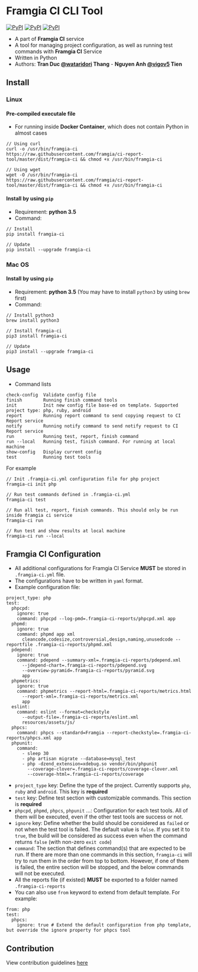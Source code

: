 # Framgia CI CLI Tool

[![PyPI](https://img.shields.io/pypi/status/framgia-ci.svg)](https://pypi.python.org/pypi/framgia-ci/)
[![PyPI](https://img.shields.io/pypi/v/framgia-ci.svg)](https://pypi.python.org/pypi/framgia-ci/)
[![PyPI](https://img.shields.io/pypi/pyversions/framgia-ci.svg)]([![PyPI](https://img.shields.io/pypi/v/framgia-ci.svg)](https://pypi.python.org/pypi/framgia-ci/))

- A part of **Framgia CI** service
- A tool for managing project configuration, as well as running test commands with **Framgia CI** Service
- Written in Python
- Authors: **Tran Duc [@wataridori](https://github.com/wataridori) Thang** - **Nguyen Anh [@vigov5](https://github.com/vigov5) Tien**

## Install
### Linux
#### Pre-compiled executale file
- For running inside **Docker Container**, which does not contain Python in almost cases
```
// Using curl
curl -o /usr/bin/framgia-ci https://raw.githubusercontent.com/framgia/ci-report-tool/master/dist/framgia-ci && chmod +x /usr/bin/framgia-ci

// Using wget
wget -O /usr/bin/framgia-ci https://raw.githubusercontent.com/framgia/ci-report-tool/master/dist/framgia-ci && chmod +x /usr/bin/framgia-ci
```
#### Install by using `pip`
- Requirement: **python 3.5**
- Command:
```
// Install
pip install framgia-ci

// Update
pip install --upgrade framgia-ci
```

### Mac OS
#### Install by using `pip`
- Requirement: **python 3.5** (You may have to install `python3` by using `brew` first)
- Command:
```
// Install python3
brew install python3

// Install framgia-ci
pip3 install framgia-ci

// Update
pip3 install --upgrade framgia-ci
```

## Usage
- Command lists
```
check-config  Validate config file
finish        Running finish command tools
init          Init new config file base-ed on template. Supported project type: php, ruby, android
report        Running report command to send copying request to CI Report service
notify        Running notify command to send notify request to CI Report service
run           Running test, report, finish command
run --local   Running test, finish command. For running at local machine
show-config   Display current config
test          Running test tools
```

For example
```
// Init .framgia-ci.yml configuration file for php project
framgia-ci init php

// Run test commands defined in .framgia-ci.yml
framgia-ci test

// Run all test, report, finish commands. This should only be run inside framgia ci service
framgia-ci run

// Run test and show results at local machine
framgia-ci run --local
```

## Framgia CI Configuration
- All additional configurations for Framgia CI Service **MUST** be stored in `.framgia-ci.yml` file.
- The configurations have to be written in `yaml` format.
- Example configuration file:
```
project_type: php
test:
  phpcpd:
    ignore: true
    command: phpcpd --log-pmd=.framgia-ci-reports/phpcpd.xml app
  phpmd:
    ignore: true
    command: phpmd app xml
      cleancode,codesize,controversial,design,naming,unusedcode --reportfile .framgia-ci-reports/phpmd.xml
  pdepend:
    ignore: true
    command: pdepend --summary-xml=.framgia-ci-reports/pdepend.xml
      --jdepend-chart=.framgia-ci-reports/pdepend.svg
      --overview-pyramid=.framgia-ci-reports/pyramid.svg
      app
  phpmetrics:
    ignore: true
    command: phpmetrics --report-html=.framgia-ci-reports/metrics.html
      --report-xml=.framgia-ci-reports/metrics.xml
      app
  eslint:
    command: eslint --format=checkstyle
      --output-file=.framgia-ci-reports/eslint.xml
      resources/assets/js/
  phpcs:
    command: phpcs --standard=Framgia --report-checkstyle=.framgia-ci-reports/phpcs.xml app
  phpunit:
    command:
      - sleep 30
      - php artisan migrate --database=mysql_test
      - php -dzend_extension=xdebug.so vendor/bin/phpunit
        --coverage-clover=.framgia-ci-reports/coverage-clover.xml
        --coverage-html=.framgia-ci-reports/coverage
```
- `project_type` key: Define the type of the project. Currently supports `php`, `ruby` and `android`. This key is **required**
- `test` key: Define test section with customizable commands. This section is **required**
- `phpcpd`, `phpmd`, `phpcs`, `phpunit` ...: Configuration for each test tools. All of them will be executed, even if the other test tools are success or not.
- `ignore` key: Define whether the build should be considered as `failed` or not when the test tool is failed. The default value is `false`. If you set it to `true`, the build will be considered as success even when the command returns `false` (with non-zero `exit code`)
- `command`: The section that defines command(s) that are expected to be run. If there are more than one commands in this section, `framgia-ci` will try to run them in the order from top to bottom. However, if one of them is failed, the entire section will be stopped, and the below commands will not be executed.
- All the reports file (if existed) **MUST** be exported to a folder named `.framgia-ci-reports`
- You can also use `from` keyword to extend from default template. For example:
```
from: php
test:
  phpcs:
    ignore: true # Extend the default configuration from php template, but override the ignore property for phpcs tool
```

Contribution
--------------
View contribution guidelines [here](./CONTRIBUTING.md)
